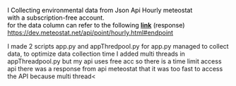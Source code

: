 <p style="text-align: justify;"><span style="color: #000000;">I Collecting environmental data from Json Api Hourly meteostat</span><br /><span style="color: #000000;">with a subscription-free account.</span><br /><span style="color: #000000;">for the data column can refer to the following <a href="https://dev.meteostat.net/api/point/hourly.html#endpoint"><strong>link</strong></a> (response)</span><br /><span style="color: #000000;"><a href="https://dev.meteostat.net/api/point/hourly.html#endpoint">https://dev.meteostat.net/api/point/hourly.html#endpoint</a></span></p>

I made 2 scripts app.py and appThredpool.py for app.py managed to collect data, to optimize data collection time I added multi threads in appThreadpool.py but my api uses free acc so there is a time limit access api there was a response from api meteostat that it was too fast to access the API because multi thread<